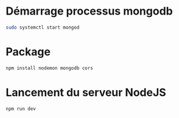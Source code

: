 # Démarrage processus mongodb
```bash
sudo systemctl start mongod
```

# Package
```bash
npm install nodemon mongodb cors
```
# Lancement du serveur NodeJS
```bash
npm run dev
```